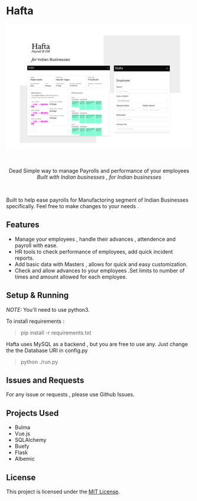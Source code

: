 # Hafta

<p align="center">
<img align="center" src="./docs/assets/sumup.png">
   <br><br>
<br>
</p>

<p align="center">Dead Simple way to manage Payrolls and performance of your employees
<br>
<i> Built with Indian businesses , for Indian businesses </i>
</p>
<br>
<p>Built to help ease payrolls for Manufactoring segment of Indian Businesses specifically. Feel free to make changes to your needs .</p>


## Features

 * Manage your employees , handle their advances , attendence and payroll with ease.
 * HR tools to check performance of employees, add quick incident reports.
 * Add basic data with Masters , allows for quick and easy customization.
 * Check and allow advances to your employees .Set limits to number of times and amount allowed for each          employee.

## Setup & Running


*NOTE:* You'll need to use python3. 

To install requirements :

> pip install -r requirements.txt

Hafta uses MySQL as a backend , but you are free to use any. Just change the the Database URI in config.py

> python ./run.py
## Issues and Requests
For any issue or requests , please use Github Issues.

## Projects Used
* Bulma
* Vue.js
* SQLAlchemy
* Buefy
* Flask
* Albemic

## License
This project is licensed under the [MIT License](./LICENSE).